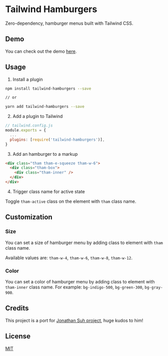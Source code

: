 # Tailwind Hamburgers

Zero-dependency, hamburger menus built with Tailwind CSS.

## Demo

You can check out the demo [here](https://patrykgulas.com/hamburgers).

## Usage

1. Install a plugin

```bash
npm install tailwind-hamburgers --save

// or

yarn add tailwind-hamburgers --save
```

2. Add a plugin to Tailwind

```js
// tailwind.config.js
module.exports = {
  ...
  plugins: [require('tailwind-hamburgers')],
}
```

3. Add an hamburger to a markup

```html
<div class="tham tham-e-squeeze tham-w-6">
  <div class="tham-box">
    <div class="tham-inner" />
  </div>
</div>
```

4. Trigger class name for active state

Toggle `tham-active` class on the element with `tham` class name.

## Customization

### Size

You can set a size of hamburger menu by adding class to element with `tham` class name.

Available values are: `tham-w-4`, `tham-w-6`, `tham-w-8`, `tham-w-12`.

### Color

You can set a color of hamburger menu by adding class to element with `tham-inner` class name. For example: `bg-indigo-500`, `bg-green-300`, `bg-gray-900`.

## Credits

This project is a port for [Jonathan Suh project](https://jonsuh.com/hamburgers), huge kudos to him!

## License

[MIT](https://choosealicense.com/licenses/mit/)
